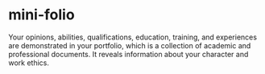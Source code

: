 # mini-folio
Your opinions, abilities, qualifications, education, training, and experiences are demonstrated in your portfolio, which is a collection of academic and professional documents. It reveals information about your character and work ethics.
